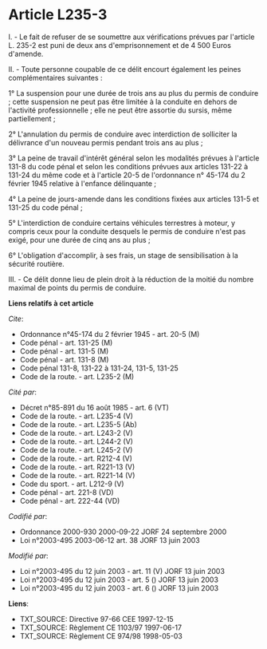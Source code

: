 # Article L235-3

I. - Le fait de refuser de se soumettre aux vérifications prévues par l'article L. 235-2 est puni de deux ans
d'emprisonnement et de 4 500 Euros d'amende.

II. - Toute personne coupable de ce délit encourt également les peines complémentaires suivantes :

1° La suspension pour une durée de trois ans au plus du permis de conduire ; cette suspension ne peut pas être limitée à la
conduite en dehors de l'activité professionnelle ; elle ne peut être assortie du sursis, même partiellement ;

2° L'annulation du permis de conduire avec interdiction de solliciter la délivrance d'un nouveau permis pendant trois ans au
plus ;

3° La peine de travail d'intérêt général selon les modalités prévues à l'article 131-8 du code pénal et selon les conditions
prévues aux articles 131-22 à 131-24 du même code et à l'article 20-5 de l'ordonnance n° 45-174 du 2 février 1945 relative à
l'enfance délinquante ;

4° La peine de jours-amende dans les conditions fixées aux articles 131-5 et 131-25 du code pénal ;

5° L'interdiction de conduire certains véhicules terrestres à moteur, y compris ceux pour la conduite desquels le permis de
conduire n'est pas exigé, pour une durée de cinq ans au plus ;

6° L'obligation d'accomplir, à ses frais, un stage de sensibilisation à la sécurité routière.

III. - Ce délit donne lieu de plein droit à la réduction de la moitié du nombre maximal de points du permis de conduire.

**Liens relatifs à cet article**

_Cite_:

  - Ordonnance n°45-174 du 2 février 1945 - art. 20-5 (M)
  - Code pénal - art. 131-25 (M)
  - Code pénal - art. 131-5 (M)
  - Code pénal - art. 131-8 (M)
  - Code pénal 131-8, 131-22 à 131-24, 131-5, 131-25
  - Code de la route. - art. L235-2 (M)

_Cité par_:

  - Décret n°85-891 du 16 août 1985 - art. 6 (VT)
  - Code de la route. - art. L235-4 (V)
  - Code de la route. - art. L235-5 (Ab)
  - Code de la route. - art. L243-2 (V)
  - Code de la route. - art. L244-2 (V)
  - Code de la route. - art. L245-2 (V)
  - Code de la route. - art. R212-4 (V)
  - Code de la route. - art. R221-13 (V)
  - Code de la route. - art. R221-14 (V)
  - Code du sport. - art. L212-9 (V)
  - Code pénal - art. 221-8 (VD)
  - Code pénal - art. 222-44 (VD)

_Codifié par_:

  - Ordonnance 2000-930 2000-09-22 JORF 24 septembre 2000
  - Loi n°2003-495 2003-06-12 art. 38 JORF 13 juin 2003

_Modifié par_:

  - Loi n°2003-495 du 12 juin 2003 - art. 11 (V) JORF 13 juin 2003
  - Loi n°2003-495 du 12 juin 2003 - art. 5 () JORF 13 juin 2003
  - Loi n°2003-495 du 12 juin 2003 - art. 6 () JORF 13 juin 2003

**Liens**:

  - TXT_SOURCE: Directive 97-66 CEE 1997-12-15
  - TXT_SOURCE: Règlement CE 1103/97 1997-06-17
  - TXT_SOURCE: Règlement CE 974/98 1998-05-03
